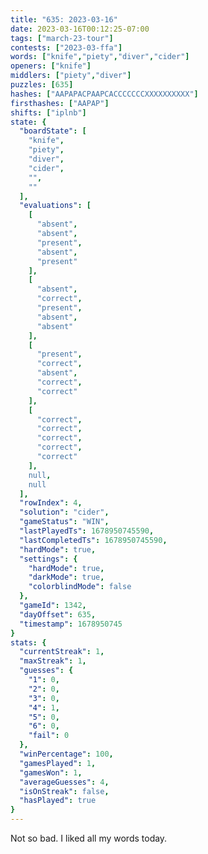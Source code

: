 ```yaml
---
title: "635: 2023-03-16"
date: 2023-03-16T00:12:25-07:00
tags: ["march-23-tour"]
contests: ["2023-03-ffa"]
words: ["knife","piety","diver","cider"]
openers: ["knife"]
middlers: ["piety","diver"]
puzzles: [635]
hashes: ["AAPAPACPAAPCACCCCCCCXXXXXXXXXX"]
firsthashes: ["AAPAP"]
shifts: ["iplnb"]
state: {
  "boardState": [
    "knife",
    "piety",
    "diver",
    "cider",
    "",
    ""
  ],
  "evaluations": [
    [
      "absent",
      "absent",
      "present",
      "absent",
      "present"
    ],
    [
      "absent",
      "correct",
      "present",
      "absent",
      "absent"
    ],
    [
      "present",
      "correct",
      "absent",
      "correct",
      "correct"
    ],
    [
      "correct",
      "correct",
      "correct",
      "correct",
      "correct"
    ],
    null,
    null
  ],
  "rowIndex": 4,
  "solution": "cider",
  "gameStatus": "WIN",
  "lastPlayedTs": 1678950745590,
  "lastCompletedTs": 1678950745590,
  "hardMode": true,
  "settings": {
    "hardMode": true,
    "darkMode": true,
    "colorblindMode": false
  },
  "gameId": 1342,
  "dayOffset": 635,
  "timestamp": 1678950745
}
stats: {
  "currentStreak": 1,
  "maxStreak": 1,
  "guesses": {
    "1": 0,
    "2": 0,
    "3": 0,
    "4": 1,
    "5": 0,
    "6": 0,
    "fail": 0
  },
  "winPercentage": 100,
  "gamesPlayed": 1,
  "gamesWon": 1,
  "averageGuesses": 4,
  "isOnStreak": false,
  "hasPlayed": true
}
---
```

<!-- more -->
Not so bad. I liked all my words today. 
